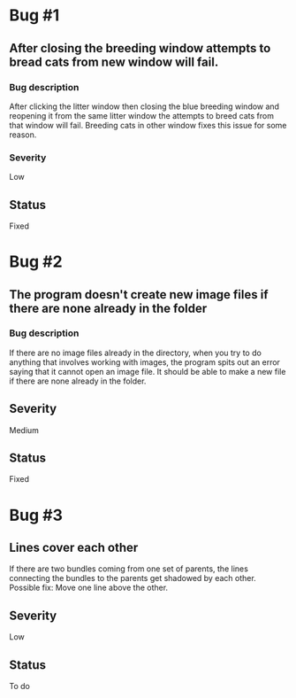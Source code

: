 # Bug #1
## After closing the breeding window attempts to bread cats from new window will fail.
### Bug description
After clicking the litter window then closing the blue breeding window and reopening it
from the same litter window the attempts to breed cats from that window will fail.
Breeding cats in other window fixes this issue for some reason.
### Severity
Low
## Status
Fixed

# Bug #2
## The program doesn't create new image files if there are none already in the folder
### Bug description
If there are no image files already in the directory, when you try to do anything that involves
working with images, the program spits out an error saying that it cannot open an image file.
It should be able to make a new file if there are none already in the folder.
## Severity
Medium
## Status
Fixed

# Bug #3
## Lines cover each other
If there are two bundles coming from one set of parents, the lines
connecting the bundles to the parents get shadowed by each other.
Possible fix: Move one line above the other.
## Severity
Low
## Status
To do
